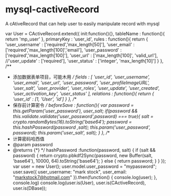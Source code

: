 # mysql-cactiveRecord
A cAtiveRecord that can help user to easily manipulate record with mysql

var User = CActiveRecord.extend({
 init:function(){},
 tableName : function(){
     return 'mp_user'
 },
 primaryKey : 'user_id',
 rules : function(){
     return {
         'user_username' : ['required','max_length[50]'],
         'user_email'    : ['required','max_length[100]','email'],
         'user_password' : ['required','max_length[100]'],
         'user_url'      : ['max_length[100]', 'valid_url'],
         //'user_update'   : ['required'],
         'user_status'   : ['integer', 'max_length[10]']
     }
 },
 /**
  * 添加数据表单项目，可能木用
  */
 fields : [
     'user_id',
     'user_username',
     'user_email',
     'user_url',
     'user_password',
     'user_profileImageURL',
     'user_salt',
     'user_provider',
     'user_roles',
     'user_update',
     'user_created',
     'user_activation_key',
     'user_status'
 ],
 relations : function(){
     return {
         'user_id' : [1, 'User', 'id']
     }
 },
 /**
  * 保存前计算密令
  */
 beforeSave : function(){
     var password = this.getParam('user_password'),
         user_salt;
     if(password && this.validate.validate('user_password',password) === true){
         salt = crypto.randomBytes(16).toString('base64');
         password = this.hashPassword(password ,salt);
         this.param('user_password', password);
         this.param('user_salt', salt);
     }
 },
 /**
  * 计算密码哈西值
  * @param password
  * @returns {*}
  */
 hashPassword :function(password, salt) {
     if (salt && password) {
         return crypto.pbkdf2Sync(password, new Buffer(salt, 'base64'), 10000, 64).toString('base64');
     } else {
         return password;
     }
 }
});
var user = new User();
user.model.user_password = "mypassword";
user.save({
    user_username: "mark stock",
    user_email: "markstock7@hotmail.com"
}).then(function() {
    console.log(user);
}, console.log)
console.log(user.is(User), user.is(CActiveRecord), user.is(DBase));
